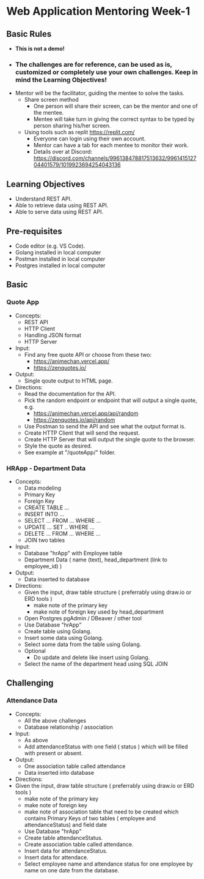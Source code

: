 # Web Application Mentoring Week-1

## Basic Rules
- **This is not a demo!**
- ### **The challenges are for reference, can be used as is, customized or completely use your own challenges. Keep in mind the Learning Objectives!**
- Mentor will be the facilitator, guiding the mentee to solve the tasks.
  - Share screen method
    - One person will share their screen, can be the mentor and one of the mentee.
    - Mentee will take turn in giving the correct syntax to be typed by person sharing his/her screen.
  - Using tools such as replit https://replit.com/
    - Everyone can login using their own account.
    - Mentor can have a tab for each mentee to monitor their work.
    - Details over at Discord: https://discord.com/channels/996138478817513632/996141512704401579/1019923694254043136
  
## Learning Objectives

- Understand REST API.
- Able to retrieve data using REST API.
- Able to serve data using REST API.

## Pre-requisites

- Code editor (e.g. VS Code).
- Golang installed in local computer
- Postman installed in local computer
- Postgres installed in local computer

## Basic

### Quote App

- Concepts:
  - REST API
  - HTTP Client
  - Handling JSON format
  - HTTP Server
- Input:
  - Find any free quote API or choose from these two:
    - https://animechan.vercel.app/
    - https://zenquotes.io/
- Output:
  - Single qoute output to HTML page.
- Directions:
  - Read the documentation for the API.
  - Pick the random endpoint or endpoint that will output a single quote, e.g.
    - https://animechan.vercel.app/api/random
    - https://zenquotes.io/api/random
  - Use Postman to send the API and see what the output format is.
  - Create HTTP Client that will send the request.
  - Create HTTP Server that will output the single quote to the browser.
  - Style the quote as desired.
  - See example at "/quoteApp/" folder.

### HRApp - Department Data

- Concepts:
  - Data modeling
  - Primary Key
  - Foreign Key
  - CREATE TABLE ...
  - INSERT INTO ...
  - SELECT ... FROM ... WHERE ...
  - UPDATE ... SET .. WHERE ...
  - DELETE ... FROM ... WHERE ...
  - JOIN two tables
- Input:
  - Database "hrApp" with Employee table
  - Department Data ( name (text), head_department (link to employee_id) )
- Output:
  - Data inserted to database
- Directions:
  - Given the input, draw table structure ( preferrably using draw.io or ERD tools )
    - make note of the primary key
    - make note of foreign key used by head_department
  - Open Postgres pgAdmin / DBeaver / other tool
  - Use Database "hrApp"
  - Create table using Golang.
  - Insert some data using Golang.
  - Select some data from the table using Golang.
  - Optional
    - Do update and delete like insert using Golang.
  - Select the name of the department head using SQL JOIN

## Challenging

### Attendance Data

- Concepts:
  - All the above challenges
  - Database relationship / association
- Input:
  - As above
  - Add attendanceStatus with one field ( status ) which will be filled with present or absent.
- Output:
  - One association table called attendance
  - Data inserted into database
- Directions:
- Given the input, draw table structure ( preferrably using draw.io or ERD tools )
    - make note of the primary key
    - make note of foreign key
    - make note of association table that need to be created which contains Primary Keys of two tables ( employee and attendanceStatus) and field date
  - Use Database "hrApp"
  - Create table attendanceStatus.
  - Create association table called attendance.
  - Insert data for attendanceStatus.
  - Insert data for attendace.
  - Select employee name and attendance status for one employee by name on one date from the database.
